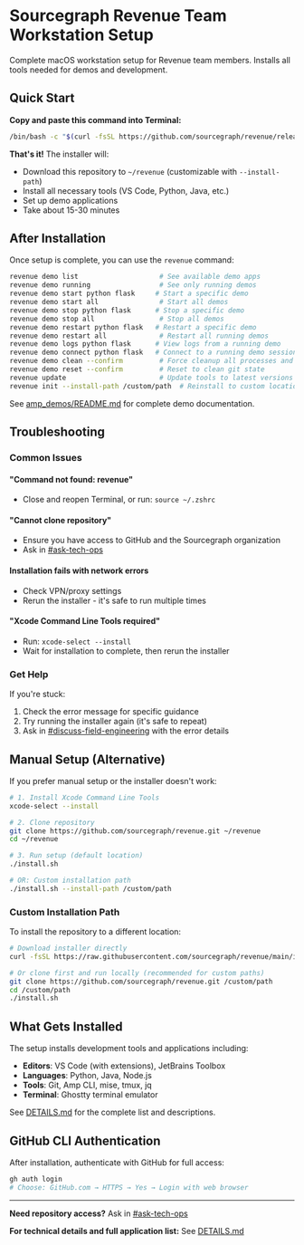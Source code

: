 # Sourcegraph Revenue Team Workstation Setup

Complete macOS workstation setup for Revenue team members. Installs all tools
needed for demos and development.

## Quick Start

**Copy and paste this command into Terminal:**

```bash
/bin/bash -c "$(curl -fsSL https://github.com/sourcegraph/revenue/releases/latest/download/install.sh)"
```

**That's it!** The installer will:

- Download this repository to `~/revenue` (customizable with `--install-path`)
- Install all necessary tools (VS Code, Python, Java, etc.)
- Set up demo applications
- Take about 15-30 minutes

## After Installation

Once setup is complete, you can use the `revenue` command:

```bash
revenue demo list                    # See available demo apps
revenue demo running                 # See only running demos
revenue demo start python flask     # Start a specific demo
revenue demo start all               # Start all demos
revenue demo stop python flask      # Stop a specific demo
revenue demo stop all                # Stop all demos
revenue demo restart python flask   # Restart a specific demo
revenue demo restart all             # Restart all running demos
revenue demo logs python flask      # View logs from a running demo
revenue demo connect python flask   # Connect to a running demo session
revenue demo clean --confirm         # Force cleanup all processes and sockets
revenue demo reset --confirm         # Reset to clean git state
revenue update                       # Update tools to latest versions
revenue init --install-path /custom/path  # Reinstall to custom location
```

See [amp_demos/README.md](amp_demos/README.md) for complete demo documentation.

## Troubleshooting

### Common Issues

#### "Command not found: revenue"

- Close and reopen Terminal, or run: `source ~/.zshrc`

#### "Cannot clone repository"

- Ensure you have access to GitHub and the Sourcegraph organization
- Ask in [#ask-tech-ops](https://sourcegraph.slack.com/archives/C01CSS3TC75)

#### Installation fails with network errors

- Check VPN/proxy settings
- Rerun the installer - it's safe to run multiple times

#### "Xcode Command Line Tools required"

- Run: `xcode-select --install`
- Wait for installation to complete, then rerun the installer

### Get Help

If you're stuck:

1. Check the error message for specific guidance
2. Try running the installer again (it's safe to repeat)
3. Ask in [#discuss-field-engineering](https://sourcegraph.slack.com/archives/C095PTMTS31)
with the error details

## Manual Setup (Alternative)

If you prefer manual setup or the installer doesn't work:

```bash
# 1. Install Xcode Command Line Tools
xcode-select --install

# 2. Clone repository
git clone https://github.com/sourcegraph/revenue.git ~/revenue
cd ~/revenue

# 3. Run setup (default location)
./install.sh

# OR: Custom installation path
./install.sh --install-path /custom/path
```

### Custom Installation Path

To install the repository to a different location:

```bash
# Download installer directly
curl -fsSL https://raw.githubusercontent.com/sourcegraph/revenue/main/install.sh | bash -s -- --install-path /custom/path

# Or clone first and run locally (recommended for custom paths)
git clone https://github.com/sourcegraph/revenue.git /custom/path
cd /custom/path
./install.sh
```

## What Gets Installed

The setup installs development tools and applications including:

- **Editors**: VS Code (with extensions), JetBrains Toolbox
- **Languages**: Python, Java, Node.js
- **Tools**: Git, Amp CLI, mise, tmux, jq
- **Terminal**: Ghostty terminal emulator

See [DETAILS.md](DETAILS.md) for the complete list and descriptions.

## GitHub CLI Authentication

After installation, authenticate with GitHub for full access:

```bash
gh auth login
# Choose: GitHub.com → HTTPS → Yes → Login with web browser
```

---

**Need repository access?** Ask in [#ask-tech-ops](https://sourcegraph.slack.com/archives/C01CSS3TC75)

**For technical details and full application list:** See [DETAILS.md](DETAILS.md)
